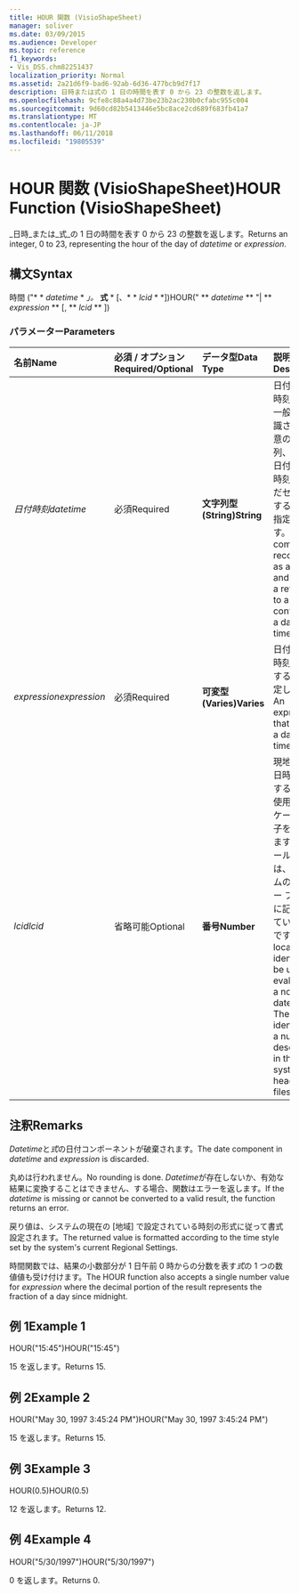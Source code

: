 ```yaml
---
title: HOUR 関数 (VisioShapeSheet)
manager: soliver
ms.date: 03/09/2015
ms.audience: Developer
ms.topic: reference
f1_keywords:
- Vis_DSS.chm82251437
localization_priority: Normal
ms.assetid: 2a21d6f9-bad6-92ab-6d36-477bcb9d7f17
description: 日時または式の 1 日の時間を表す 0 から 23 の整数を返します。
ms.openlocfilehash: 9cfe8c88a4a4d73be23b2ac230b0cfabc955c004
ms.sourcegitcommit: 9d60cd82b5413446e5bc8ace2cd689f683fb41a7
ms.translationtype: MT
ms.contentlocale: ja-JP
ms.lasthandoff: 06/11/2018
ms.locfileid: "19805539"
---
```

# <a name="hour-function-visioshapesheet"></a><span data-ttu-id="83626-103">HOUR 関数 (VisioShapeSheet)</span><span class="sxs-lookup"><span data-stu-id="83626-103">HOUR Function (VisioShapeSheet)</span></span>

<span data-ttu-id="83626-104">_日時_または_式_の 1 日の時間を表す 0 から 23 の整数を返します。</span><span class="sxs-lookup"><span data-stu-id="83626-104">Returns an integer, 0 to 23, representing the hour of the day of  _datetime_ or  _expression_.</span></span>
  
## <a name="syntax"></a><span data-ttu-id="83626-105">構文</span><span class="sxs-lookup"><span data-stu-id="83626-105">Syntax</span></span>

<span data-ttu-id="83626-106">時間 ("* * *datetime* * *」。* **式** * [、* * *lcid* * *])</span><span class="sxs-lookup"><span data-stu-id="83626-106">HOUR(" ** *datetime* ** "| ** *expression* ** [, ** *lcid* ** ])</span></span> 
  
### <a name="parameters"></a><span data-ttu-id="83626-107">パラメーター</span><span class="sxs-lookup"><span data-stu-id="83626-107">Parameters</span></span>

|<span data-ttu-id="83626-108">**名前**</span><span class="sxs-lookup"><span data-stu-id="83626-108">**Name**</span></span>|<span data-ttu-id="83626-109">**必須 / オプション**</span><span class="sxs-lookup"><span data-stu-id="83626-109">**Required/Optional**</span></span>|<span data-ttu-id="83626-110">**データ型**</span><span class="sxs-lookup"><span data-stu-id="83626-110">**Data Type**</span></span>|<span data-ttu-id="83626-111">**説明**</span><span class="sxs-lookup"><span data-stu-id="83626-111">**Description**</span></span>|
|:-----|:-----|:-----|:-----|
| <span data-ttu-id="83626-112">_日付時刻_</span><span class="sxs-lookup"><span data-stu-id="83626-112">_datetime_</span></span> <br/> |<span data-ttu-id="83626-113">必須</span><span class="sxs-lookup"><span data-stu-id="83626-113">Required</span></span>  <br/> |<span data-ttu-id="83626-114">**文字列型 (String)**</span><span class="sxs-lookup"><span data-stu-id="83626-114">**String**</span></span> <br/> | <span data-ttu-id="83626-115">日付および時刻として一般的に認識される任意の文字列、または日付および時刻を含んだセルに対する参照を指定します。</span><span class="sxs-lookup"><span data-stu-id="83626-115">A string commonly recognized as a date and time or a reference to a cell containing a date and time.</span></span>  <br/> |
| <span data-ttu-id="83626-116">_expression_</span><span class="sxs-lookup"><span data-stu-id="83626-116">_expression_</span></span> <br/> |<span data-ttu-id="83626-117">必須</span><span class="sxs-lookup"><span data-stu-id="83626-117">Required</span></span>  <br/> |<span data-ttu-id="83626-118">**可変型 (Varies)**</span><span class="sxs-lookup"><span data-stu-id="83626-118">**Varies**</span></span> <br/> |<span data-ttu-id="83626-119">日付および時刻を算出する式を指定します。</span><span class="sxs-lookup"><span data-stu-id="83626-119">An expression that yields a date and time.</span></span>  <br/> |
| <span data-ttu-id="83626-120">_lcid_</span><span class="sxs-lookup"><span data-stu-id="83626-120">_lcid_</span></span> <br/> |<span data-ttu-id="83626-121">省略可能</span><span class="sxs-lookup"><span data-stu-id="83626-121">Optional</span></span>  <br/> |<span data-ttu-id="83626-122">**番号**</span><span class="sxs-lookup"><span data-stu-id="83626-122">**Number**</span></span> <br/> | <span data-ttu-id="83626-p101">現地以外の日時を計算するときに使用するロケール識別子を指定します。ロケール識別子は、システムのヘッダー ファイルに記述されている数字です。</span><span class="sxs-lookup"><span data-stu-id="83626-p101">A locale identifier to be used in evaluating a nonlocal datetime. The locale identifier is a number described in the system header files.</span></span>  <br/> |
   
## <a name="remarks"></a><span data-ttu-id="83626-125">注釈</span><span class="sxs-lookup"><span data-stu-id="83626-125">Remarks</span></span>

<span data-ttu-id="83626-126">*Datetime*と*式*の日付コンポーネントが破棄されます。</span><span class="sxs-lookup"><span data-stu-id="83626-126">The date component in  *datetime*  and  *expression*  is discarded.</span></span> 
  
<span data-ttu-id="83626-127">丸めは行われません。</span><span class="sxs-lookup"><span data-stu-id="83626-127">No rounding is done.</span></span> <span data-ttu-id="83626-128">*Datetime*が存在しないか、有効な結果に変換することはできません、する場合、関数はエラーを返します。</span><span class="sxs-lookup"><span data-stu-id="83626-128">If the  *datetime*  is missing or cannot be converted to a valid result, the function returns an error.</span></span> 
  
<span data-ttu-id="83626-129">戻り値は、システムの現在の [地域] で設定されている時刻の形式に従って書式設定されます。</span><span class="sxs-lookup"><span data-stu-id="83626-129">The returned value is formatted according to the time style set by the system's current Regional Settings.</span></span> 
  
<span data-ttu-id="83626-130">時間関数では、結果の小数部分が 1 日午前 0 時からの分数を表す*式*の 1 つの数値値も受け付けます。</span><span class="sxs-lookup"><span data-stu-id="83626-130">The HOUR function also accepts a single number value for  *expression*  where the decimal portion of the result represents the fraction of a day since midnight.</span></span> 
  
## <a name="example-1"></a><span data-ttu-id="83626-131">例 1</span><span class="sxs-lookup"><span data-stu-id="83626-131">Example 1</span></span>

<span data-ttu-id="83626-132">HOUR("15:45")</span><span class="sxs-lookup"><span data-stu-id="83626-132">HOUR("15:45")</span></span>
  
<span data-ttu-id="83626-133">15 を返します。</span><span class="sxs-lookup"><span data-stu-id="83626-133">Returns 15.</span></span>
  
## <a name="example-2"></a><span data-ttu-id="83626-134">例 2</span><span class="sxs-lookup"><span data-stu-id="83626-134">Example 2</span></span>

<span data-ttu-id="83626-135">HOUR("May 30, 1997 3:45:24 PM")</span><span class="sxs-lookup"><span data-stu-id="83626-135">HOUR("May 30, 1997 3:45:24 PM")</span></span>
  
<span data-ttu-id="83626-136">15 を返します。</span><span class="sxs-lookup"><span data-stu-id="83626-136">Returns 15.</span></span>
  
## <a name="example-3"></a><span data-ttu-id="83626-137">例 3</span><span class="sxs-lookup"><span data-stu-id="83626-137">Example 3</span></span>

<span data-ttu-id="83626-138">HOUR(0.5)</span><span class="sxs-lookup"><span data-stu-id="83626-138">HOUR(0.5)</span></span>
  
<span data-ttu-id="83626-139">12 を返します。</span><span class="sxs-lookup"><span data-stu-id="83626-139">Returns 12.</span></span>
  
## <a name="example-4"></a><span data-ttu-id="83626-140">例 4</span><span class="sxs-lookup"><span data-stu-id="83626-140">Example 4</span></span>

<span data-ttu-id="83626-141">HOUR("5/30/1997")</span><span class="sxs-lookup"><span data-stu-id="83626-141">HOUR("5/30/1997")</span></span>
  
<span data-ttu-id="83626-142">0 を返します。</span><span class="sxs-lookup"><span data-stu-id="83626-142">Returns 0.</span></span>
  

